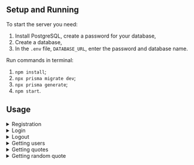 ## Setup and Running

To start the server you need:

1. Install PostgreSQL, create a password for your database,
2. Create a database,
3. In the `.env` file, `DATABASE_URL`, enter the password and database name.

Run commands in terminal:

1. `npm install`;
2. `npx prisma migrate dev`;
3. `npx prisma generate`;
4. `npm start`.

## Usage

<details><summary>Registration</summary>

- URL

  /api/registration

- Method

  `POST`

- Success Response:

  Code: 201 Created

  Content:
  ```json
  {
    "id": 1,
    "name": "Victor",
    "email": "vvv87@mail.com",
  }
  ```
- Error Response:

  Code: 400 Bad Request

  Content:

  ```json
  {
    "message": "User with this email address already exist."
  }
  ```
  or
  ```json
  {
    "message": "Validation error.",
    "errors": [
      {
        "value": "bfhdsg",
        "msg": "The password must be 8 characters long.",
        "param": "password",
        "location": "body"
      }
    ]
  }
  ```
</details>

<details><summary>Login</summary>

- URL

  /api/login

- Method

  `POST`

- Success Response:

  Code: 200 OK

  Content:
  ```json
  {
    "key": "86949f64-f21e-4f22-afce-87d425a4716f",
    "userId": 6
  }
  ```
- Error Response:

  Code: 400 Bad Request

  Content:

  ```json
  {
    "message": "User with this email address does not exist."
  }
  ```
  or
  ```json
  {
    "message": "Wrong password entered."
  }
  ```
</details>

<details><summary>Logout</summary>

- URL

  /api/logout

- Method

  `POST`

- Headers

  'Api-Key': '86949f64-f21e-4f22-afce-87d425a4716f'

- Success Response:

  Code: 200 OK

  Content:
  ```json
  {
    "key": "86949f64-f21e-4f22-afce-87d425a4716f",
    "userId": 6
  }
  ```
- Error Response:

  Code: 401 Unauthorized

  Content:

  ```json
  {
    "message": "User is not authorized."
  }
  ```
</details>

<details><summary>Getting users</summary>

- URL

  /api/users

- Method

  `GET`

- Success Response:

  Code: 200 OK

  Content:
  ```json
  [{
    "name": "Victor",
    "email": "vvv87@mail.com"
  }]
  ```
- Error Response:

  Code: 400 Bad Request

  Content:

  ```json
  {
    "message": "Bad request."
  }
  ```
</details>

<details><summary>Getting quotes</summary>

- URL

  /api/quotes

- Method

  `GET`

- Success Response:

  Code: 200 OK

  Content:
  ```json
  [{
    "text": "Вы не будете расти, если не будете пытаться совершить что-то за пределами того, что вы уже знаете в совершенстве.",
    "author": "Ральф Эмерсон"
  }]
  ```
- Error Response:

  Code: 400 Bad Request

  Content:

  ```json
  {
    "message": "Bad request."
  }
  ```
</details>

<details><summary>Getting random quote</summary>

- URL

  /api/quotes/random

- Method

  `GET`

- Success Response:

  Code: 200 OK

  Content:
  ```json
  {
    "text": "Вы не будете расти, если не будете пытаться совершить что-то за пределами того, что вы уже знаете в совершенстве.",
    "author": "Ральф Эмерсон"
  }
  ```
- Error Response:

  Code: 400 Bad Request

  Content:

  ```json
  {
    "message": "Bad request."
  }
  ```
</details>